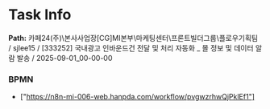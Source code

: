 # Task Info

**Path:** 카페24(주)\본사사업장\[CG]MI본부\마케팅센터\프론트빌더그룹\플로우기획팀 / sjlee15 / [333252] 국내광고 인바운드건 전달 및 처리 자동화 _ 몰 정보 및 데이터 알람 발송 / 2025-09-01_00-00-00

### BPMN
- ["https://n8n-mi-006-web.hanpda.com/workflow/pvgwzrhwQjPklEf1"]

